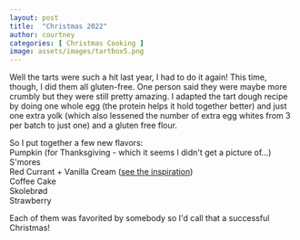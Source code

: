 ```yaml
---
layout: post
title:  "Christmas 2022"
author: courtney
categories: [ Christmas Cooking ]
image: assets/images/tartbox5.png
---
```

Well the tarts were such a hit last year, I had to do it again! This time, though, I did them all gluten-free. One person said they were maybe more crumbly but they were still pretty amazing. I adapted the tart dough recipe by doing one whole egg (the protein helps it hold together better) and just one extra yolk (which also lessened the number of extra egg whites from 3 per batch to just one) and a gluten free flour. 

So I put together a few new flavors:  
Pumpkin (for Thanksgiving - which it seems I didn't get a picture of...)  
S'mores  
Red Currant + Vanilla Cream ([see the inspiration](../red-currants-with-vanilla-sauce))  
Coffee Cake  
Skolebrød  
Strawberry  

Each of them was favorited by somebody so I'd call that a successful Christmas!


